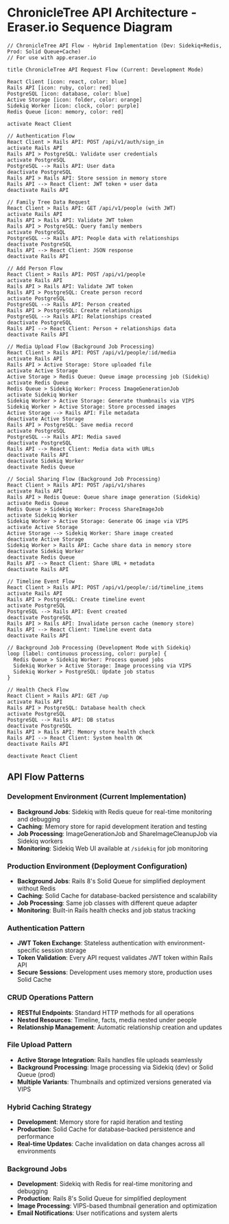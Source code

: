 # ChronicleTree API Architecture - Eraser.io Sequence Diagram

```
// ChronicleTree API Flow - Hybrid Implementation (Dev: Sidekiq+Redis, Prod: Solid Queue+Cache)
// For use with app.eraser.io

title ChronicleTree API Request Flow (Current: Development Mode)

React Client [icon: react, color: blue]
Rails API [icon: ruby, color: red]
PostgreSQL [icon: database, color: blue]
Active Storage [icon: folder, color: orange]
Sidekiq Worker [icon: clock, color: purple]
Redis Queue [icon: memory, color: red]

activate React Client

// Authentication Flow
React Client > Rails API: POST /api/v1/auth/sign_in
activate Rails API
Rails API > PostgreSQL: Validate user credentials
activate PostgreSQL
PostgreSQL --> Rails API: User data
deactivate PostgreSQL
Rails API > Rails API: Store session in memory store
Rails API --> React Client: JWT token + user data
deactivate Rails API

// Family Tree Data Request
React Client > Rails API: GET /api/v1/people (with JWT)
activate Rails API
Rails API > Rails API: Validate JWT token
Rails API > PostgreSQL: Query family members
activate PostgreSQL
PostgreSQL --> Rails API: People data with relationships
deactivate PostgreSQL
Rails API --> React Client: JSON response
deactivate Rails API

// Add Person Flow
React Client > Rails API: POST /api/v1/people
activate Rails API
Rails API > Rails API: Validate JWT token
Rails API > PostgreSQL: Create person record
activate PostgreSQL
PostgreSQL --> Rails API: Person created
Rails API > PostgreSQL: Create relationships
PostgreSQL --> Rails API: Relationships created
deactivate PostgreSQL
Rails API --> React Client: Person + relationships data
deactivate Rails API

// Media Upload Flow (Background Job Processing)
React Client > Rails API: POST /api/v1/people/:id/media
activate Rails API
Rails API > Active Storage: Store uploaded file
activate Active Storage
Active Storage > Redis Queue: Queue image processing job (Sidekiq)
activate Redis Queue
Redis Queue > Sidekiq Worker: Process ImageGenerationJob
activate Sidekiq Worker
Sidekiq Worker > Active Storage: Generate thumbnails via VIPS
Sidekiq Worker > Active Storage: Store processed images
Active Storage --> Rails API: File metadata
deactivate Active Storage
Rails API > PostgreSQL: Save media record
activate PostgreSQL
PostgreSQL --> Rails API: Media saved
deactivate PostgreSQL
Rails API --> React Client: Media data with URLs
deactivate Rails API
deactivate Sidekiq Worker
deactivate Redis Queue

// Social Sharing Flow (Background Job Processing)
React Client > Rails API: POST /api/v1/shares
activate Rails API
Rails API > Redis Queue: Queue share image generation (Sidekiq)
activate Redis Queue
Redis Queue > Sidekiq Worker: Process ShareImageJob
activate Sidekiq Worker
Sidekiq Worker > Active Storage: Generate OG image via VIPS
activate Active Storage
Active Storage --> Sidekiq Worker: Share image created
deactivate Active Storage
Sidekiq Worker > Rails API: Cache share data in memory store
deactivate Sidekiq Worker
deactivate Redis Queue
Rails API --> React Client: Share URL + metadata
deactivate Rails API

// Timeline Event Flow
React Client > Rails API: POST /api/v1/people/:id/timeline_items
activate Rails API
Rails API > PostgreSQL: Create timeline event
activate PostgreSQL
PostgreSQL --> Rails API: Event created
deactivate PostgreSQL
Rails API > Rails API: Invalidate person cache (memory store)
Rails API --> React Client: Timeline event data
deactivate Rails API

// Background Job Processing (Development Mode with Sidekiq)
loop [label: continuous processing, color: purple] {
  Redis Queue > Sidekiq Worker: Process queued jobs
  Sidekiq Worker > Active Storage: Image processing via VIPS
  Sidekiq Worker > PostgreSQL: Update job status
}

// Health Check Flow
React Client > Rails API: GET /up
activate Rails API
Rails API > PostgreSQL: Database health check
activate PostgreSQL
PostgreSQL --> Rails API: DB status
deactivate PostgreSQL
Rails API > Rails API: Memory store health check
Rails API --> React Client: System health OK
deactivate Rails API

deactivate React Client
```

## API Flow Patterns

### Development Environment (Current Implementation)
- **Background Jobs**: Sidekiq with Redis queue for real-time monitoring and debugging
- **Caching**: Memory store for rapid development iteration and testing
- **Job Processing**: ImageGenerationJob and ShareImageCleanupJob via Sidekiq workers
- **Monitoring**: Sidekiq Web UI available at `/sidekiq` for job monitoring

### Production Environment (Deployment Configuration)
- **Background Jobs**: Rails 8's Solid Queue for simplified deployment without Redis
- **Caching**: Solid Cache for database-backed persistence and scalability
- **Job Processing**: Same job classes with different queue adapter
- **Monitoring**: Built-in Rails health checks and job status tracking

### Authentication Pattern
- **JWT Token Exchange**: Stateless authentication with environment-specific session storage
- **Token Validation**: Every API request validates JWT token within Rails API
- **Secure Sessions**: Development uses memory store, production uses Solid Cache

### CRUD Operations Pattern
- **RESTful Endpoints**: Standard HTTP methods for all operations
- **Nested Resources**: Timeline, facts, media nested under people
- **Relationship Management**: Automatic relationship creation and updates

### File Upload Pattern
- **Active Storage Integration**: Rails handles file uploads seamlessly
- **Background Processing**: Image processing via Sidekiq (dev) or Solid Queue (prod)
- **Multiple Variants**: Thumbnails and optimized versions generated via VIPS

### Hybrid Caching Strategy
- **Development**: Memory store for rapid iteration and testing
- **Production**: Solid Cache for database-backed persistence and performance
- **Real-time Updates**: Cache invalidation on data changes across all environments

### Background Jobs
- **Development**: Sidekiq with Redis for real-time monitoring and debugging
- **Production**: Rails 8's Solid Queue for simplified deployment
- **Image Processing**: VIPS-based thumbnail generation and optimization
- **Email Notifications**: User notifications and system alerts
